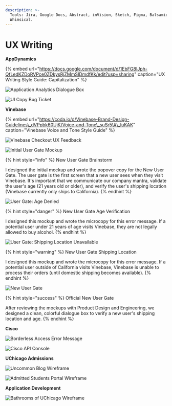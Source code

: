 ```yaml
---
description: >-
  Tools: Jira, Google Docs, Abstract, inVision, Sketch, Figma, Balsamiq, and
  Whimsical.
---
```


# UX Writing

**AppDynamics**

{% embed url="https://docs.google.com/document/d/1EbFG8IJph-QfLedKZDoRVPce0ZDkysRjZMmSIDmdfKk/edit?usp=sharing" caption="UX Writing Style Guide: Capitalization" %}

![Application Analytics Dialogue Box](../../.gitbook/assets/whats-new-in-analytics-popup-bordered.png)

![UI Copy Bug Ticket](../../.gitbook/assets/ui-engineering-bugs-bordered.png)

**Vinebase**

{% embed url="https://coda.io/d/Vinebase-Brand-Design-Guidelines\_dVPpbk60UjK/Voice-and-Tone\_suSr5\#\_luKAK" caption="Vinebase Voice and Tone Style Guide" %}

![Vinebase Checkout UX Feedback](../../.gitbook/assets/vinebase-order-complete-feedback.png)

![Initial User Gate Mockup](../../.gitbook/assets/new-user-gate-screen-edit-1-bordered.png)

{% hint style="info" %}
New User Gate Brainstorm

I designed the initial mockup and wrote the popover copy for the New User Gate. The user gate is the first screen that a new user sees when they visit Vinebase. It's important that we communicate our company mantra, validate the user's age \(21 years old or older\), and verify the user's shipping location \(Vinebase currently only ships to California\).
{% endhint %}

![User Gate: Age Denied](../../.gitbook/assets/new-user-gate-screen-edit-2-bordered.png)

{% hint style="danger" %}
New User Gate Age Verification

I designed this mockup and wrote the microcopy for this error message. If a potential user under 21 years of age visits Vinebase, they are not legally allowed to buy alcohol. 
{% endhint %}

![User Gate: Shipping Location Unavailable](../../.gitbook/assets/new-user-gate-screen-edit-4-bordered.png)

{% hint style="warning" %}
New User Gate Shipping Location

I designed this mockup and wrote the microcopy for this error message. If a potential user outside of California visits Vinebase, Vinebase is unable to process their orders \(until domestic shipping becomes available\). 
{% endhint %}

![New User Gate](../../.gitbook/assets/vinebase-user-gate-bordered.png)

{% hint style="success" %}
Official New User Gate

After reviewing the mockups with Product Design and Engineering, we designed a clean, colorful dialogue box to verify a new user's shipping location and age.
{% endhint %}

**Cisco**

![Borderless Access Error Message](../../.gitbook/assets/access-denied-error.png)

![Cisco API Console](../../.gitbook/assets/cisco-api-console-after-bordered.png)

**UChicago Admissions**

![Uncommon Blog Wireframe](../../.gitbook/assets/image%20%281%29.png)

![Admitted Students Portal Wireframe](../../.gitbook/assets/image.png)

**Application Development**

![Bathrooms of UChicago Wireframe](../../.gitbook/assets/bathrooms-of-uchicago.png)

